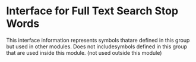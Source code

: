 
# Interface for Full Text Search Stop Words
This interface information represents symbols thatare defined in this group but used in other modules.  Does not includesymbols defined in this group that are used inside this module.
(not used outside this module)
